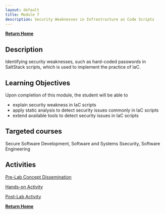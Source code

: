 ```yaml
---
layout: default
title: Module 7
description: Security Weaknesses in Infrastructure as Code Scripts
---
```


[**Return Home**](./)

## Description
<!-- {: .no_toc } -->


Identifying security weaknesses, such as hard-coded passwords in SaltStack scripts, which is used to implement the practice of IaC.

## Learning Objectives
Upon completion of this module, the student will be able to

- explain security weakness in IaC scripts
- apply static analysis to detect security issues commonly in IaC scripts
- extend available tools to detect security issues in IaC scripts 

## Targeted courses

Secure Software Development, Software and Systems Ssecurity, Software Engineering

<!-- View this site's [_config.yml](https://github.com/pmarsceill/just-the-docs/tree/master/_config.yml) file as an example. -->

## Activities
[Pre-Lab Concept Dissemination](./Module-7-Prelab.html)

[Hands-on Activity](./Module-7-hands-on.html)

[Post-Lab Activity](./Module-7-Postlab.html)

<!-- ### [Pre-Lab Concept Dissemination]

Introduction to SaltStack scripts, and how SaltStack scripts can be parsed using pyyaml. -->

<!-- - Introduction to `SaltStack` scripts and how SaltStack scripts can be parsed using `pyyaml`
- Demonstration of security weaknesses such as hard-coded passwords can exist in `SaltStack` scripts.
- Discussion on concepts of information flow in an SaltStack scripts and how it can be used to detect security weaknesses in `SaltStack` script. -->

<!-- ### Hands-on Activity

Identify an instance of a security weakness in SaltStack scripts. -->

<!--
- Finding out security weakness in SaltStack scripts from provided directory of SaltStack scripts.
- Reporting how the security weakness are propagated to other SaltStack scripts.   -->

<!-- ### Post-Lab Activities

Identify more instances of security weaknesses in the SaltStack scrips by reading existing [research](https://akondrahman.github.io/publications/) -->

<!--
- Providing feedback to students by commenting on their code.
- Describing the students how far off their solution from the solution. -->

[**Return Home**](./)
